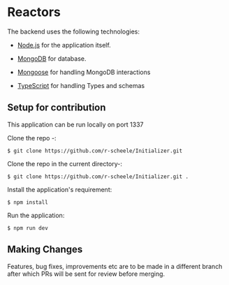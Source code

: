 # Reactors

The backend uses the following technologies:

- [Node.js](https://nodejs.org/docs/latest-v15.x/api/) for the application itself.

- [MongoDB](https://docs.mongodb.com/) for database.
- [Mongoose](https://mongoosejs.com/docs/) for handling MongoDB interactions
- [TypeScript](https://www.typescriptlang.org/docs/handbook/typescript-in-5-minutes.html) for handling Types and schemas

## Setup for contribution

This application can be run locally on port 1337

Clone the repo -:

```console
$ git clone https://github.com/r-scheele/Initializer.git
```

Clone the repo in the current directory-:

```console
$ git clone https://github.com/r-scheele/Initializer.git .
```

Install the application's requirement:

```console
$ npm install
```

Run the application:

```console
$ npm run dev
```

## Making Changes

Features, bug fixes, improvements etc are to be made in a different branch after which PRs will be sent for review before merging.
